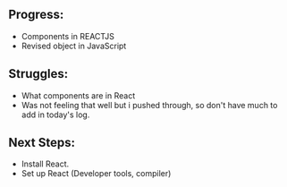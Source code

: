 ## Progress:
* Components in REACTJS
* Revised object in JavaScript

## Struggles: 
* What components are in React
* Was not feeling that well but i pushed through, so don't have much to add in today's log.

## Next Steps:
* Install React.
* Set up React (Developer tools, compiler)
